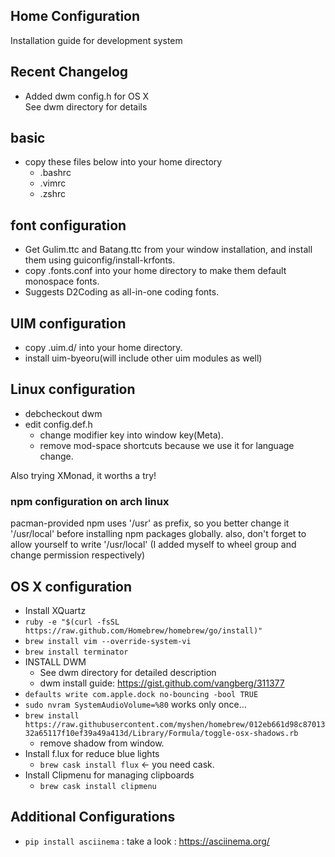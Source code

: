 Home Configuration
------------------

Installation guide for development system

## Recent Changelog

* Added dwm config.h for OS X  
  See dwm directory for details

## basic

* copy these files below into your home directory
  * .bashrc
  * .vimrc
  * .zshrc

## font configuration

* Get Gulim.ttc and Batang.ttc from your window installation, and install them using guiconfig/install-krfonts.
* copy .fonts.conf into your home directory to make them default monospace fonts.
* Suggests D2Coding as all-in-one coding fonts.

## UIM configuration

* copy .uim.d/ into your home directory.
* install uim-byeoru(will include other uim modules as well)

## Linux configuration

* debcheckout dwm
* edit config.def.h
  * change modifier key into window key(Meta).
  * remove mod-space shortcuts because we use it for language change.

Also trying XMonad, it worths a try!

### npm configuration on arch linux

pacman-provided npm uses '/usr' as prefix, so you better change it '/usr/local' before installing npm packages globally. also, don't forget to allow yourself to write '/usr/local' (I added myself to wheel group and change permission respectively)

## OS X configuration

* Install XQuartz
* `ruby -e "$(curl -fsSL https://raw.github.com/Homebrew/homebrew/go/install)"`
* `brew install vim --override-system-vi`
* `brew install terminator`
* INSTALL DWM
  * See dwm directory for detailed description
  * dwm install guide: https://gist.github.com/vangberg/311377
* `defaults write com.apple.dock no-bouncing -bool TRUE`
* `sudo nvram SystemAudioVolume=%80` works only once...
* `brew install https://raw.githubusercontent.com/myshen/homebrew/012eb661d98c8701332a65117f10ef39a49a413d/Library/Formula/toggle-osx-shadows.rb`
  * remove shadow from window.
* Install f.lux for reduce blue lights
  * `brew cask install flux` <- you need cask.
* Install Clipmenu for managing clipboards
  * `brew cask install clipmenu` 

## Additional Configurations

* `pip install asciinema` : take a look : https://asciinema.org/
